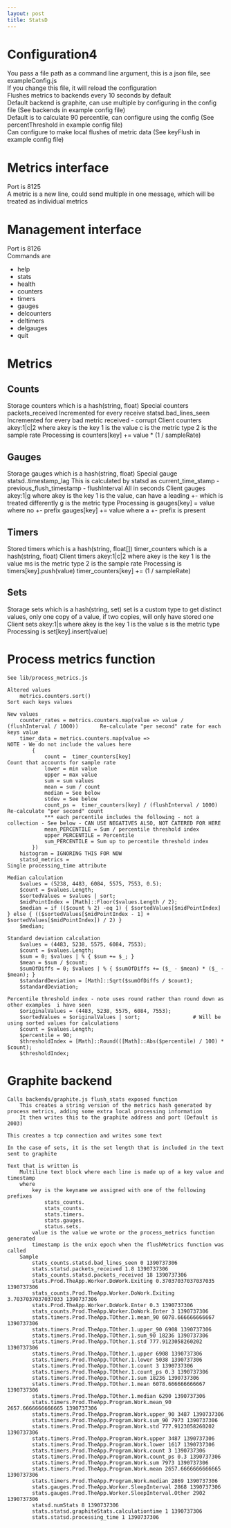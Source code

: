 ```yaml
---
layout: post
title: StatsD
---
```



Configuration4
====
You pass a file path as a command line argument, this is a json file, see exampleConfig.js  
If you change this file, it will reload the configuration  
Flushes metrics to backends every 10 seconds by default  
Default backend is graphite, can use multiple by configuring in the config file (See backends in example config file)  
Default is to calculate 90 percentile, can configure using the config  (See percentThreshold in example config file)  
Can configure to make local flushes of metric data (See keyFlush in example config file)  


Metrics interface
====
Port is 8125  
A metric is a new line, could send multiple in one message, which will be treated as individual metrics  


Management interface
====
Port is 8126  
Commands are  
+ help
+ stats
+ health
+ counters
+ timers
+ gauges
+ delcounters
+ deltimers
+ delgauges
+ quit


Metrics
====
Counts
----
Storage
  counters which is a hash(string, float)
Special counters
  packets_received
    Incremented for every receive
  statsd.bad_lines_seen
    Incremented for every bad metric received - corrupt
Client counters
  akey:1|c|2
    where
      akey is the key
      1 is the value
      c is the metric type
      2 is the sample rate
  Processing is
    counters[key] += value * (1 / sampleRate)

Gauges
----
Storage
  gauges which is a hash(string, float)
Special gauge
  statsd..timestamp_lag
    This is calculated by statsd as current_time_stamp - previous_flush_timestamp - flushInterval    All in seconds
Client gauges
  akey:1|g
    where
      akey is the key
      1 is the value, can have a leading +- which is treated differently
      g is the metric type
  Processing is
    gauges[key] = value    where no +- prefix
    gauges[key] += value  where a +- prefix is present

Timers
----
Stored
  timers which is a hash(string, float[])
  timer_counters which is a hash(string, float)
Client timers
  akey:1|c|2
    where
      akey is the key
      1 is the value
      ms is the metric type
      2 is the sample rate
  Processing is
    timers[key].push(value)
    timer_counters[key] += (1 / sampleRate)

Sets
----
Storage
  sets which is a hash(string, set)
    set is a custom type to get distinct values, only one copy of a value, if two copies, will only have stored one
Client sets
  akey:1|s
    where
      akey is the key
      1 is the value
      s is the metric type
  Processing is
    set[key].insert(value)


Process metrics function
====
	See lib/process_metrics.js

	Altered values
		metrics.counters.sort()																Sort each keys values

	New values
		counter_rates = metrics.counters.map(value => value / (flushInterval / 1000))		Re-calculate "per second" rate for each keys value
		timer_data = metrics.counters.map(value =>											NOTE - We do not include the values here
			{
				count =  timer_counters[key]												Count that accounts for sample rate
				lower = min value
				upper = max value
				sum = sum values
				mean = sum / count
				median = See below
				stdev = See below
				count_ps =  timer_counters[key] / (flushInterval / 1000)					Re-calculate "per second" count
				*** each percentile includes the following - not a collection - See below - CAN USE NEGATIVES ALSO, NOT CATERED FOR HERE
				mean_PERCENTILE = Sum / percentile threshold index
				upper_PERCENTILE = Percentile
				sum_PERCENTILE = Sum up to percentile threshold index
			})
		histogram = IGNORING THIS FOR NOW
		statsd_metrics = 																	Single processing_time attribute

	Median calculation
		$values = (5238, 4483, 6084, 5575, 7553, 0.5);
		$count = $values.Length;
		$sortedValues = $values | sort;
		$midPointIndex = [Math]::Floor($values.Length / 2);
		$median = if (($count % 2) -eq 1) { $sortedValues[$midPointIndex] } else { (($sortedValues[$midPointIndex - 1] + $sortedValues[$midPointIndex]) / 2) }
		$median;

	Standard deviation calculation
		$values = (4483, 5238, 5575, 6084, 7553);
		$count = $values.Length;
		$sum = 0; $values | % { $sum += $_; }
		$mean = $sum / $count;
		$sumOfDiffs = 0; $values | % { $sumOfDiffs += ($_ - $mean) * ($_ - $mean); }
		$standardDeviation = [Math]::Sqrt($sumOfDiffs / $count);
		$standardDeviation;

	Percentile threshold index - note uses round rather than round down as other examples  i have seen
		$originalValues = (4483, 5238, 5575, 6084, 7553);
		$sortedValues = $originalValues | sort;					# Will be using sorted values for calculations
		$count = $values.Length;
		$percentile = 90;
		$thresholdIndex = [Math]::Round(([Math]::Abs($percentile) / 100) * $count);
		$thresholdIndex;


Graphite backend
====
	Calls backends/graphite.js flush_stats exposed function
		This creates a string version of the metrics hash generated by process metrics, adding some extra local processing information
		It then writes this to the graphite address and port (Default is 2003)

	This creates a tcp connection and writes some text

	In the case of sets, it is the set length that is included in the text sent to graphite

	Text that is written is
		Multiline text block where each line is made up of a key value and timestamp
		where
			key is the keyname we assigned with one of the following prefixes
				stats_counts.
				stats_counts.
				stats.timers.
				stats.gauges.
				status.sets.
			value is the value we wrote or the process_metrics function generated
			timestamp is the unix epoch when the flushMetrics function was called
		Sample
			stats_counts.statsd.bad_lines_seen 0 1390737306
			stats.statsd.packets_received 1.8 1390737306
			stats_counts.statsd.packets_received 18 1390737306
			stats.Prod.TheApp.Worker.DoWork.Exiting 0.37037037037037035 1390737306
			stats_counts.Prod.TheApp.Worker.DoWork.Exiting 3.7037037037037033 1390737306
			stats.Prod.TheApp.Worker.DoWork.Enter 0.3 1390737306
			stats_counts.Prod.TheApp.Worker.DoWork.Enter 3 1390737306
			stats.timers.Prod.TheApp.TOther.1.mean_90 6078.666666666667 1390737306
			stats.timers.Prod.TheApp.TOther.1.upper_90 6908 1390737306
			stats.timers.Prod.TheApp.TOther.1.sum_90 18236 1390737306
			stats.timers.Prod.TheApp.TOther.1.std 777.9123058260202 1390737306
			stats.timers.Prod.TheApp.TOther.1.upper 6908 1390737306
			stats.timers.Prod.TheApp.TOther.1.lower 5038 1390737306
			stats.timers.Prod.TheApp.TOther.1.count 3 1390737306
			stats.timers.Prod.TheApp.TOther.1.count_ps 0.3 1390737306
			stats.timers.Prod.TheApp.TOther.1.sum 18236 1390737306
			stats.timers.Prod.TheApp.TOther.1.mean 6078.666666666667 1390737306
			stats.timers.Prod.TheApp.TOther.1.median 6290 1390737306
			stats.timers.Prod.TheApp.Program.Work.mean_90 2657.6666666666665 1390737306
			stats.timers.Prod.TheApp.Program.Work.upper_90 3487 1390737306
			stats.timers.Prod.TheApp.Program.Work.sum_90 7973 1390737306
			stats.timers.Prod.TheApp.Program.Work.std 777.9123058260202 1390737306
			stats.timers.Prod.TheApp.Program.Work.upper 3487 1390737306
			stats.timers.Prod.TheApp.Program.Work.lower 1617 1390737306
			stats.timers.Prod.TheApp.Program.Work.count 3 1390737306
			stats.timers.Prod.TheApp.Program.Work.count_ps 0.3 1390737306
			stats.timers.Prod.TheApp.Program.Work.sum 7973 1390737306
			stats.timers.Prod.TheApp.Program.Work.mean 2657.6666666666665 1390737306
			stats.timers.Prod.TheApp.Program.Work.median 2869 1390737306
			stats.gauges.Prod.TheApp.Worker.SleepInterval 2868 1390737306
			stats.gauges.Prod.TheApp.Worker.SleepInterval.Other 2902 1390737306
			statsd.numStats 8 1390737306
			stats.statsd.graphiteStats.calculationtime 1 1390737306
			stats.statsd.processing_time 1 1390737306

